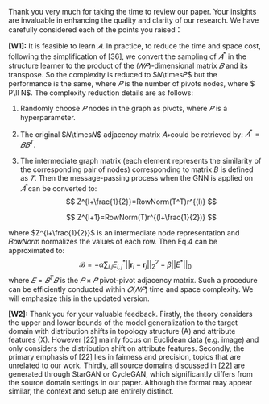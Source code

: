 Thank you very much for taking the time to review our paper. Your insights are invaluable in enhancing the quality and clarity of our research. We have carefully considered each of the points you raised：

**[W1]:** It is feasible to learn $𝐴$. In practice, to reduce the time and space cost, following the simplification of [36], we convert the sampling of $𝐴^*$ in the structure learner to the product of the $(𝑁𝑃)$-dimensional matrix $𝐵$ and its transpose. So the complexity is reduced to $𝑁\times𝑃$ but the performance is the same, where $𝑃$ is the number of pivots nodes, where $ P\ll N$. The complexity reduction details are as follows:

1. Randomly choose $𝑃$ nodes in the graph as pivots, where $𝑃$ is a hyperparameter.

2. The original $𝑁\times𝑁$ adjacency matrix 𝐴∗could be retrieved by: $𝐴^*=𝐵𝐵^T$.

3. The intermediate graph matrix (each element represents the similarity of the corresponding pair of nodes) corresponding to matrix $B$ is defined as $𝑇$. Then the message-passing process when the GNN is applied on $𝐴^*$​can be converted to:
   $$
   Z^{l+\frac{1}{2}}=RowNorm(T^T)r^{(l)}
   $$

   $$
   Z^{l+1}=RowNorm(T)r^{(l+\frac{1}{2})}
   $$

where $Z^{l+\frac{1}{2}}$ is an intermediate node representation and 𝑅𝑜𝑤𝑁𝑜𝑟𝑚 normalizes the values of each row. Then Eq.4 can be approximated to:
$$
\mathcal{B} =-\alpha \sum _ {i.j} {E}^* _ {i,j} || \mathbf{r} _ {i}-\mathbf{r} _ {j} ||_2^2 - \beta ||{E}^*|| _ {0}
$$
where $𝐸=𝐵^T𝐵$ is the $𝑃\times 𝑃$ pivot-pivot adjacency matrix. Such a procedure can be efficiently conducted within $𝑂(𝑁𝑃)$ time and space complexity. We will emphasize this in the updated version.

**[W2]:** Thank you for your valuable feedback. Firstly, the theory considers the upper and lower bounds of the model generalization to the target domain with distribution shifts in topology structure (A) and attribute features (X). However [22] mainly focus on Euclidean data (e.g. image) and only considers the distribution shift on attribute features. Secondly, the primary emphasis of [22] lies in fairness and precision, topics that are unrelated to our work. Thirdly, all source domains discussed in [22] are generated through StarGAN or CycleGAN, which significantly differs from the source domain settings in our paper. Although the format may appear similar, the context and setup are entirely distinct.

